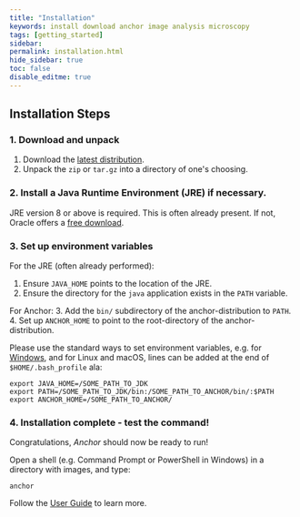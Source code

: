 ```yaml
---
title: "Installation"
keywords: install download anchor image analysis microscopy
tags: [getting_started]
sidebar:
permalink: installation.html
hide_sidebar: true
toc: false
disable_editme: true
---
```


## Installation Steps

### 1. Download and unpack

1. Download the [latest distribution](download.html). 
2. Unpack the `zip` or `tar.gz` into a directory of one's choosing.


### 2. Install a Java Runtime Environment (JRE) if necessary. 

JRE version 8 or above is required. This is often already present. If not, Oracle offers a [free download](https://www.java.com/download). 

### 3. Set up environment variables

For the JRE (often already performed):
1. Ensure `JAVA_HOME` points to the location of the JRE.
2. Ensure the directory for the `java` application exists in the `PATH` variable.

For Anchor:
3. Add the `bin/` subdirectory of the anchor-distribution to `PATH`.
4. Set up `ANCHOR_HOME` to point to the root-directory of the anchor-distribution. 


Please use the standard ways to set environment variables, e.g. for [Windows](https://www.computerhope.com/issues/ch000549.htm), and for Linux and macOS, lines can be added at the end of `$HOME/.bash_profile` ala:

~~~~
export JAVA_HOME=/SOME_PATH_TO_JDK
export PATH=/SOME_PATH_TO_JDK/bin:/SOME_PATH_TO_ANCHOR/bin/:$PATH
export ANCHOR_HOME=/SOME_PATH_TO_ANCHOR/
~~~~

### 4. Installation complete - test the command!

Congratulations, *Anchor* should now be ready to run!

Open a shell (e.g. Command Prompt or PowerShell in Windows) in a directory with images, and type:

```
anchor
```

Follow the [User Guide](user_guide.html) to learn more.
